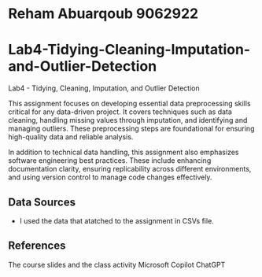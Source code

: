 # Reham Abuarqoub   9062922
# Lab4-Tidying-Cleaning-Imputation-and-Outlier-Detection
Lab4 - Tidying, Cleaning, Imputation, and Outlier Detection 


This assignment focuses on developing essential data preprocessing skills critical for any data-driven project. It covers techniques such as data cleaning, handling missing values through imputation, and identifying and managing outliers. These preprocessing steps are foundational for ensuring high-quality data and reliable analysis.

In addition to technical data handling, this assignment also emphasizes software engineering best practices. These include enhancing documentation clarity, ensuring replicability across different environments, and using version control to manage code changes effectively.



## Data Sources

- I used the data that atatched to the assignment in CSVs file.



## References

The course slides and the class activity
Microsoft Copilot
ChatGPT

